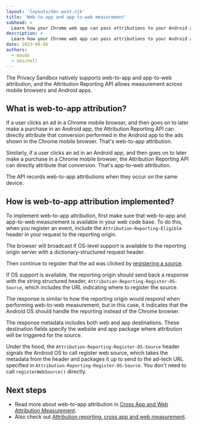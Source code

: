 ```yaml
---
layout: 'layouts/doc-post.njk'
title: 'Web-to-app and app-to-web measurement'
subhead: >
  Learn how your Chrome web app can pass attributions to your Android app.  
description: >
  Learn how your Chrome web app can pass attributions to your Android app.    
date: 2023-08-06
authors:
  - maudn
  - nmichell
---
```


The Privacy Sandbox natively supports web-to-app and app-to-web attribution, and the Attribution Reporting API allows measurement across mobile browsers and Android apps.

## What is web-to-app attribution?

If a user clicks an ad in a Chrome mobile browser, and then goes on to later make a purchase in an Android app, the Attribution Reporting API can directly attribute that conversion performed in the Android app to the ads shown in the Chrome mobile browser. That's web-to-app attribution.

Similarly, if a user clicks an ad in an Android app, and then goes on to later make a purchase in a Chrome mobile browser, the Attribution Reporting API can directly attribute that conversion. That's app-to-web attribution.

The API records web-to-app attributions when they occur on the same device.

## How is web-to-app attribution implemented?

To implement web-to-app attribution, first make sure that web-to-app and app-to-web measurement is available in your web code base.
To do this, when you register an event, include the `Attribution-Reporting-Eligible` header
in your request to the reporting origin.

The browser will broadcast if OS-level support is available to the reporting origin server with a dictionary-structured request header.

Then continue to register that the ad was clicked by [registering a source](/docs/privacy-sandbox-attribution-reporting/register-source/).

If OS support is available, the reporting origin should send back a response with the string structured header, `Attribution-Reporting-Register-OS-Source`, which includes the URL indicating where to register the source.

The response is similar to how the reporting origin would respond when performing web-to-web measurement, but in this case, it indicates that the Android OS should handle the reporting instead of the Chrome browser.

The response metadata includes both web and app destinations. These destination fields specify the website and app package where attribution will be triggered for the source.

Under the hood, the `Attribution-Reporting-Register-OS-Source` header signals the Android OS to call register web source, which takes the metadata from the header and packages it up to send to the ad-tech URL specified in `Attribution-Reporting-Register-OS-Source`. You don't need to call `registerWebSource()` directly.

## Next steps

- Read more about web-to-app attribution in [Cross App and Web Attribution Measurement](https://github.com/WICG/attribution-reporting-api/blob/main/app_to_web.md).
- Also check out [Attribution reporting: cross app and web measurement](https://developer.android.com/design-for-safety/privacy-sandbox/attribution-app-to-web).
